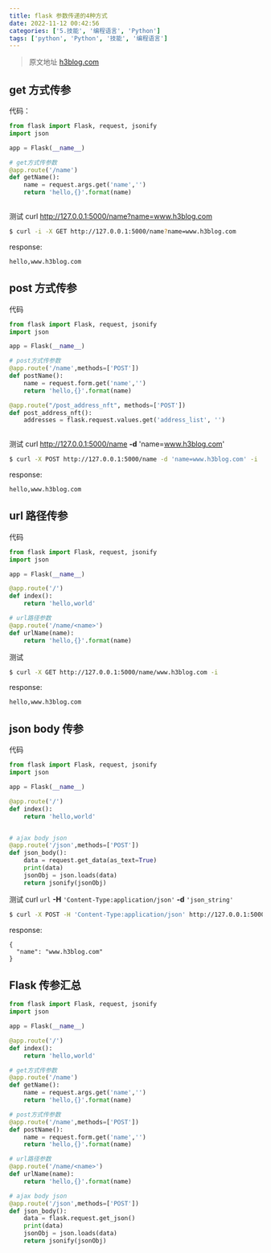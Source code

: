 ```yaml
---
title: flask 参数传递的4种方式
date: 2022-11-12 00:42:56
categories: ['5.技能', '编程语言', 'Python']
tags: ['python', 'Python', '技能', '编程语言']
---
```


> 原文地址 [h3blog.com](http://h3blog.com/article/flask-params/)
  
  
##  get 方式传参

  
代码：
```python
from flask import Flask, request, jsonify
import json

app = Flask(__name__)

# get方式传参数
@app.route('/name')
def getName():
    name = request.args.get('name','')
    return 'hello,{}'.format(name)
    
```
测试
curl http://127.0.0.1:5000/name?name=www.h3blog.com
```sh
$ curl -i -X GET http://127.0.0.1:5000/name?name=www.h3blog.com
```
  
response:
```
hello,www.h3blog.com
```
<!--SR:!2026-03-25,780,250-->
  
  
##  post 方式传参

  
代码
```python
from flask import Flask, request, jsonify
import json

app = Flask(__name__)

# post方式传参数
@app.route('/name',methods=['POST'])
def postName():
    name = request.form.get('name','')
    return 'hello,{}'.format(name)

@app.route("/post_address_nft", methods=['POST'])  
def post_address_nft():  
	addresses = flask.request.values.get('address_list', '')
	
```
测试
curl http://127.0.0.1:5000/name **-d** 'name=www.h3blog.com'
```sh
$ curl -X POST http://127.0.0.1:5000/name -d 'name=www.h3blog.com' -i
```
  
response:
```
hello,www.h3blog.com
```
<!--SR:!2026-05-19,812,250-->
  
  
##  url 路径传参

  
代码
```python
from flask import Flask, request, jsonify
import json

app = Flask(__name__)

@app.route('/')
def index():
    return 'hello,world'

# url路径参数
@app.route('/name/<name>')
def urlName(name):
    return 'hello,{}'.format(name)
```
测试
```sh
$ curl -X GET http://127.0.0.1:5000/name/www.h3blog.com -i
```
  
response:
```
hello,www.h3blog.com
```
<!--SR:!2025-12-05,719,250-->
  
  
##  json body 传参

  
代码
```python
from flask import Flask, request, jsonify
import json

app = Flask(__name__)

@app.route('/')
def index():
    return 'hello,world'


# ajax body json
@app.route('/json',methods=['POST'])
def json_body():
    data = request.get_data(as_text=True)
    print(data)
    jsonObj = json.loads(data)
    return jsonify(jsonObj)
```
测试
curl `url` **-H** `'Content-Type:application/json'` **-d** `'json_string'`
```sh
$ curl -X POST -H 'Content-Type:application/json' http://127.0.0.1:5000/json -d '{"name":"www.h3blog.com"}' -i
```
  
response:
```
{
  "name": "www.h3blog.com"
}
```
<!--SR:!2024-04-02,354,250-->
  
  
## Flask 传参汇总

  
```python
from flask import Flask, request, jsonify
import json

app = Flask(__name__)

@app.route('/')
def index():
    return 'hello,world'

# get方式传参数
@app.route('/name')
def getName():
    name = request.args.get('name','')
    return 'hello,{}'.format(name)

# post方式传参数
@app.route('/name',methods=['POST'])
def postName():
    name = request.form.get('name','')
    return 'hello,{}'.format(name)

# url路径参数
@app.route('/name/<name>')
def urlName(name):
    return 'hello,{}'.format(name)

# ajax body json
@app.route('/json',methods=['POST'])
def json_body():
    data = flask.request.get_json()
    print(data)
    jsonObj = json.loads(data)
    return jsonify(jsonObj)
```
<!--SR:!2024-03-12,335,250-->

